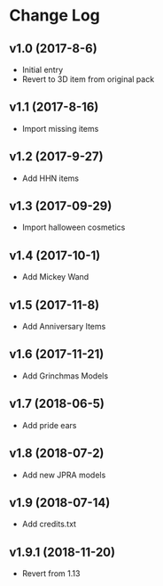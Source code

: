 # Change Log

## v1.0 (2017-8-6)

- Initial entry
- Revert to 3D item from original pack

## v1.1 (2017-8-16)

- Import missing items

## v1.2 (2017-9-27)

- Add HHN items

## v1.3 (2017-09-29)

- Import halloween cosmetics

## v1.4 (2017-10-1)

- Add Mickey Wand

## v1.5 (2017-11-8)

- Add Anniversary Items

## v1.6 (2017-11-21)

- Add Grinchmas Models

## v1.7 (2018-06-5)

- Add pride ears

## v1.8 (2018-07-2)

- Add new JPRA models

## v1.9 (2018-07-14)

- Add credits.txt

## v1.9.1 (2018-11-20)

- Revert from 1.13
